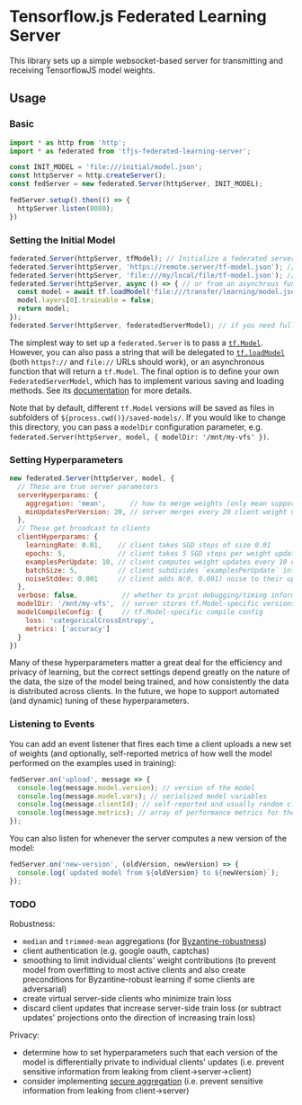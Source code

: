 # Tensorflow.js Federated Learning Server

This library sets up a simple websocket-based server for transmitting and receiving
TensorflowJS model weights.

## Usage

### Basic

```js
import * as http from 'http';
import * as federated from 'tfjs-federated-learning-server';

const INIT_MODEL = 'file:///initial/model.json';
const httpServer = http.createServer();
const fedServer = new federated.Server(httpServer, INIT_MODEL);

fedServer.setup().then(() => {
  httpServer.listen(8080);
})
```

### Setting the Initial Model

```js
federated.Server(httpServer, tfModel); // Initialize a federated server from an in-memory tf.Model
federated.Server(httpServer, 'https://remote.server/tf-model.json'); // or from a URL pointing to one
federated.Server(httpServer, 'file:///my/local/file/tf-model.json'); // (which can be a file URL in Node)
federated.Server(httpServer, async () => { // or from an asynchrous function returning one
  const model = await tf.loadModel('file:///transfer/learning/model.json');
  model.layers[0].trainable = false;
  return model;
});
federated.Server(httpServer, federatedServerModel); // if you need fully custom behavior; see below
```

The simplest way to set up a `federated.Server` is to pass a [`tf.Model`](https://js.tensorflow.org/api/latest/#class:Model). However, you can also pass a string that will be delegated to [`tf.loadModel`](https://js.tensorflow.org/api/latest/#loadModel) (both `https?://` and `file://` URLs should work), or an asynchronous function that will return a `tf.Model`. The final option is to define your own `FederatedServerModel`, which has to implement various saving and loading methods. See its [documentation](./models.ts) for more details.

Note that by default, different `tf.Model` versions will be saved as files in subfolders of `${process.cwd()}/saved-models/`. If you would like to change this directory, you can pass a `modelDir` configuration parameter, e.g. `federated.Server(httpServer, model, { modelDir: '/mnt/my-vfs' })`.

### Setting Hyperparameters

```js
new federated.Server(httpServer, model, {
  // These are true server parameters
  serverHyperparams: {
    aggregation: 'mean',      // how to merge weights (only mean supported now)
    minUpdatesPerVersion: 20, // server merges every 20 client weight updates
  },
  // These get broadcast to clients
  clientHyperparams: {
    learningRate: 0.01,    // client takes SGD steps of size 0.01
    epochs: 5,             // client takes 5 SGD steps per weight update
    examplesPerUpdate: 10, // client computes weight updates every 10 examples
    batchSize: 5,          // client subdivides `examplesPerUpdate` into batches
    noiseStddev: 0.001     // client adds N(0, 0.001) noise to their updates
  },
  verbose: false,           // whether to print debugging/timing information
  modelDir: '/mnt/my-vfs',  // server stores tf.Model-specific versions here
  modelCompileConfig: {     // tf.Model-specific compile config
    loss: 'categoricalCrossEntropy',
    metrics: ['accuracy']
  }
})
```

Many of these hyperparameters matter a great deal for the efficiency and privacy of learning, but the correct settings depend greatly on the nature of the data, the size of the model being trained, and how consistently the data is distributed across clients. In the future, we hope to support automated (and dynamic) tuning of these hyperparameters.

### Listening to Events

You can add an event listener that fires each time a client uploads a new set of weights (and optionally, self-reported metrics of how well the model performed on the examples used in training):

```js
fedServer.on('upload', message => {
  console.log(message.model.version); // version of the model
  console.log(message.model.vars); // serialized model variables
  console.log(message.clientId); // self-reported and usually random client ID
  console.log(message.metrics); // array of performance metrics for the update; only sent for clients configured to `sendMetrics`
});
```

You can also listen for whenever the server computes a new version of the model:

```js
fedServer.on('new-version', (oldVersion, newVersion) => {
  console.log(`updated model from ${oldVersion} to ${newVersion}`);
});
```

### TODO

Robustness:
- `median` and `trimmed-mean` aggregations (for [Byzantine-robustness](https://arxiv.org/abs/1803.01498))
- client authentication (e.g. google oauth, captchas)
- smoothing to limit individual clients' weight contributions (to prevent model from overfitting to most active clients and also create preconditions for Byzantine-robust learning if some clients are adversarial)
- create virtual server-side clients who minimize train loss
- discard client updates that increase server-side train loss (or subtract updates' projections onto the direction of increasing train loss)

Privacy:
- determine how to set hyperparameters such that each version of the model is differentially private to individual clients' updates (i.e. prevent sensitive information from leaking from client->server->client)
- consider implementing [secure aggregation](https://eprint.iacr.org/2017/281) (i.e. prevent sensitive information from leaking from client->server)
